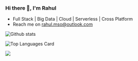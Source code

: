 ### Hi there 👋, I'm Rahul
  
  - Full Stack | Big Data | Cloud | Serverless | Cross Platform
  - Reach me on rahul.mso@outlook.com
      


<!--
**rahul-yr/rahul-yr** is a ✨ _special_ ✨ repository because its `README.md` (this file) appears on your GitHub profile.

Here are some ideas to get you started:

- 🔭 I’m currently working on ...
- 🌱 I’m currently learning ...
- 👯 I’m looking to collaborate on ...
- 🤔 I’m looking for help with ...
- 💬 Ask me about ...
- 📫 How to reach me: ...
- 😄 Pronouns: ...
- ⚡ Fun fact: ...
-->

![Github stats](https://github-readme-stats.vercel.app/api?username=rahul-yr&theme=highcontrast&show_icons=true&include_all_commits=true&show_owner=true&count_private=true)

![Top Languages Card](https://github-readme-stats.vercel.app/api/top-langs/?username=rahul-yr&layout=compact)

![](https://komarev.com/ghpvc/?username=rahul-yr)
